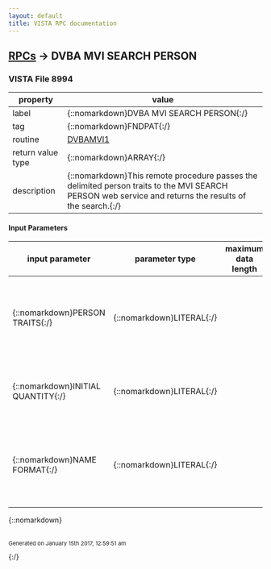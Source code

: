 ```yaml
---
layout: default
title: VISTA RPC documentation
---
```




## [RPCs](TableOfContent.md) &#8594; DVBA MVI SEARCH PERSON 



### VISTA File 8994 


 property | value 
--- | --- 
 label | {::nomarkdown}DVBA MVI SEARCH PERSON{:/}
 tag | {::nomarkdown}FNDPAT{:/}
 routine | [DVBAMVI1](http://code.osehra.org/dox/Routine_DVBAMVI1_source.html)
 return value type | {::nomarkdown}ARRAY{:/}
 description | {::nomarkdown}This remote procedure passes the delimited person traits to the MVI SEARCH PERSON web service and returns the results of the search.{:/}

#### Input Parameters

| input parameter | parameter type | maximum data length | required | description | 
| --- | --- | --- | --- | --- | 
| {::nomarkdown}PERSON TRAITS{:/} | {::nomarkdown}LITERAL{:/} |  | {::nomarkdown}true{:/} | {::nomarkdown}Patient demographics used for search contained in a single \^\-delimited string.   Piece 1: FIRSTNAME             (required)  Piece 2: MIDDLENAME or INITIAL (optional)  Piece 3: LASTNAME              (required)   Piece 4: SSN (9 digits)        (required)    Piece 5: BIRTHDATE (FM format) (required)   Example:  CAPRI^TEST^PATIENT^999999999^2540101{:/} | 
| {::nomarkdown}INITIAL QUANTITY{:/} | {::nomarkdown}LITERAL{:/} |  | {::nomarkdown}true{:/} | {::nomarkdown}This optional parameter populates the initialQuantity value attribute inthe 1305 HL7v3 message. The minimum value is 1 and the maximum value is10.  The parameter will default to 10 when the parameter is not defined.{:/} | 
| {::nomarkdown}NAME FORMAT{:/} | {::nomarkdown}LITERAL{:/} |  | {::nomarkdown}true{:/} | {::nomarkdown}This optional parameter controls the format of the full name resultreturned. Setting the parameter to 1 causes the name to be formatted asLASTNAME,FIRSTNAME MIDDLENAME SUFFIX.  Any other value or no value causesthe name to be formatted as FIRSTNAME MIDDLENAME LASTNAME SUFFIX.{:/} | 

{::nomarkdown} <br/><br/><p style="font-size: 11px">Generated on January 15th 2017, 12:59:51 am</p>{:/}